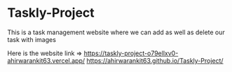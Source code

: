 # Taskly-Project
This is a task management website where we can add as well as delete our task with images

Here is the website link => https://taskly-project-o79ellxv0-ahirwarankit63.vercel.app/
https://ahirwarankit63.github.io/Taskly-Project/
